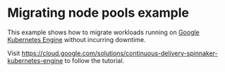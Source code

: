 # Migrating node pools example

This example shows how to migrate workloads running on
[Google Kubernetes Engine](https://cloud.google.com/kubernetes-engine)
without incurring downtime.

Visit https://cloud.google.com/solutions/continuous-delivery-spinnaker-kubernetes-engine
to follow the tutorial.
